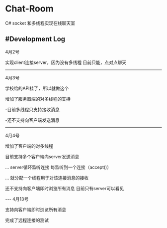 # Chat-Room
C# socket 和多线程实现在线聊天室 


#Development Log
---

4月2号
  <p>实现client连接server，因为没有多线程 目前只能，点对点聊天</p>
  
---
4月3号
  <p>学校给的API挂了，所以就做这个</p>
  <p>增加了服务器端的对多线程的支持</p>
  <p>-目前多线程只支持接收消息</p>
  <p>-还不支持向客户端发送消息</p>

---
4月4号
  <p>增加了客户端的对多线程</p>
  <p>目前支持多个客户端向server发送消息</p>
... server循环监听连接  每监听到一个连接（accept()）</p>
 ...       就分配一个线程用于对该连接消息的接收</p>
  <p>还不支持向客户端即时浏览所有消息 目前只有server可以看见</p>
---
4月13号
  <p>支持向客户端即时浏览所有消息 </p>
  <p>完成了远程连接的测试 </p>
